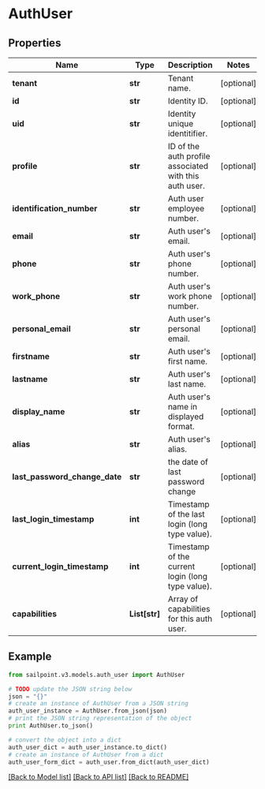 # AuthUser


## Properties
Name | Type | Description | Notes
------------ | ------------- | ------------- | -------------
**tenant** | **str** | Tenant name. | [optional] 
**id** | **str** | Identity ID. | [optional] 
**uid** | **str** | Identity unique identitifier. | [optional] 
**profile** | **str** | ID of the auth profile associated with this auth user. | [optional] 
**identification_number** | **str** | Auth user employee number. | [optional] 
**email** | **str** | Auth user&#39;s email. | [optional] 
**phone** | **str** | Auth user&#39;s phone number. | [optional] 
**work_phone** | **str** | Auth user&#39;s work phone number. | [optional] 
**personal_email** | **str** | Auth user&#39;s personal email. | [optional] 
**firstname** | **str** | Auth user&#39;s first name. | [optional] 
**lastname** | **str** | Auth user&#39;s last name. | [optional] 
**display_name** | **str** | Auth user&#39;s name in displayed format. | [optional] 
**alias** | **str** | Auth user&#39;s alias. | [optional] 
**last_password_change_date** | **str** | the date of last password change | [optional] 
**last_login_timestamp** | **int** | Timestamp of the last login (long type value). | [optional] 
**current_login_timestamp** | **int** | Timestamp of the current login (long type value). | [optional] 
**capabilities** | **List[str]** | Array of capabilities for this auth user. | [optional] 

## Example

```python
from sailpoint.v3.models.auth_user import AuthUser

# TODO update the JSON string below
json = "{}"
# create an instance of AuthUser from a JSON string
auth_user_instance = AuthUser.from_json(json)
# print the JSON string representation of the object
print AuthUser.to_json()

# convert the object into a dict
auth_user_dict = auth_user_instance.to_dict()
# create an instance of AuthUser from a dict
auth_user_form_dict = auth_user.from_dict(auth_user_dict)
```
[[Back to Model list]](../README.md#documentation-for-models) [[Back to API list]](../README.md#documentation-for-api-endpoints) [[Back to README]](../README.md)



